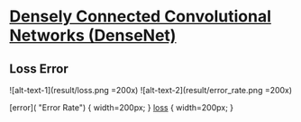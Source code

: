 # [Densely Connected Convolutional Networks (DenseNet)](https://arxiv.org/abs/1608.06993)

## Loss                                         Error
![alt-text-1](result/loss.png =200x)             ![alt-text-2](result/error_rate.png =200x)

[error]( "Error Rate")  { width=200px; }
[loss]( "loss")  { width=200px; }
